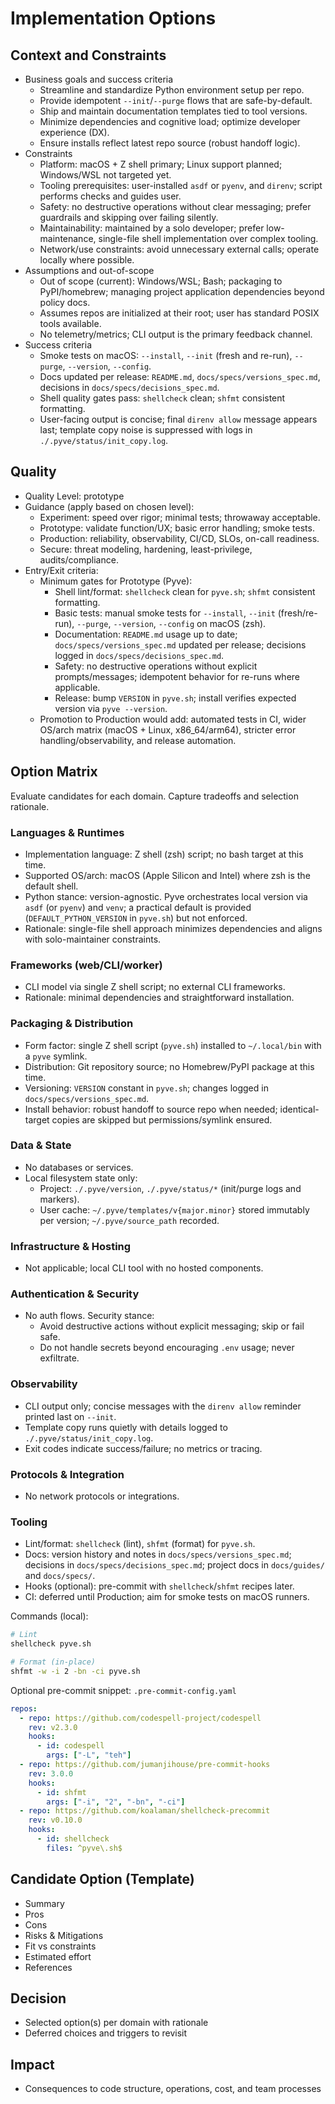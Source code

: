 # Implementation Options

## Context and Constraints
- Business goals and success criteria
  - Streamline and standardize Python environment setup per repo.
  - Provide idempotent `--init`/`--purge` flows that are safe-by-default.
  - Ship and maintain documentation templates tied to tool versions.
  - Minimize dependencies and cognitive load; optimize developer experience (DX).
  - Ensure installs reflect latest repo source (robust handoff logic).
- Constraints
  - Platform: macOS + Z shell primary; Linux support planned; Windows/WSL not targeted yet.
  - Tooling prerequisites: user-installed `asdf` or `pyenv`, and `direnv`; script performs checks and guides user.
  - Safety: no destructive operations without clear messaging; prefer guardrails and skipping over failing silently.
  - Maintainability: maintained by a solo developer; prefer low-maintenance, single-file shell implementation over complex tooling.
  - Network/use constraints: avoid unnecessary external calls; operate locally where possible.
- Assumptions and out-of-scope
  - Out of scope (current): Windows/WSL; Bash; packaging to PyPI/homebrew; managing project application dependencies beyond policy docs.
  - Assumes repos are initialized at their root; user has standard POSIX tools available.
  - No telemetry/metrics; CLI output is the primary feedback channel.
- Success criteria
  - Smoke tests on macOS: `--install`, `--init` (fresh and re-run), `--purge`, `--version`, `--config`.
  - Docs updated per release: `README.md`, `docs/specs/versions_spec.md`, decisions in `docs/specs/decisions_spec.md`.
  - Shell quality gates pass: `shellcheck` clean; `shfmt` consistent formatting.
  - User-facing output is concise; final `direnv allow` message appears last; template copy noise is suppressed with logs in `./.pyve/status/init_copy.log`.

## Quality
- Quality Level: prototype
- Guidance (apply based on chosen level):
  - Experiment: speed over rigor; minimal tests; throwaway acceptable.
  - Prototype: validate function/UX; basic error handling; smoke tests.
  - Production: reliability, observability, CI/CD, SLOs, on-call readiness.
  - Secure: threat modeling, hardening, least-privilege, audits/compliance.
- Entry/Exit criteria:
  - Minimum gates for Prototype (Pyve):
    - Shell lint/format: `shellcheck` clean for `pyve.sh`; `shfmt` consistent formatting.
    - Basic tests: manual smoke tests for `--install`, `--init` (fresh/re-run), `--purge`, `--version`, `--config` on macOS (zsh).
    - Documentation: `README.md` usage up to date; `docs/specs/versions_spec.md` updated per release; decisions logged in `docs/specs/decisions_spec.md`.
    - Safety: no destructive operations without explicit prompts/messages; idempotent behavior for re-runs where applicable.
    - Release: bump `VERSION` in `pyve.sh`; install verifies expected version via `pyve --version`.
  - Promotion to Production would add: automated tests in CI, wider OS/arch matrix (macOS + Linux, x86_64/arm64), stricter error handling/observability, and release automation.

## Option Matrix
Evaluate candidates for each domain. Capture tradeoffs and selection rationale.

### Languages & Runtimes
- Implementation language: Z shell (zsh) script; no bash target at this time.
- Supported OS/arch: macOS (Apple Silicon and Intel) where zsh is the default shell.
- Python stance: version-agnostic. Pyve orchestrates local version via `asdf` (or `pyenv`) and `venv`; a practical default is provided (`DEFAULT_PYTHON_VERSION` in `pyve.sh`) but not enforced.
- Rationale: single-file shell approach minimizes dependencies and aligns with solo-maintainer constraints.

### Frameworks (web/CLI/worker)
- CLI model via single Z shell script; no external CLI frameworks.
- Rationale: minimal dependencies and straightforward installation.

### Packaging & Distribution
- Form factor: single Z shell script (`pyve.sh`) installed to `~/.local/bin` with a `pyve` symlink.
- Distribution: Git repository source; no Homebrew/PyPI package at this time.
- Versioning: `VERSION` constant in `pyve.sh`; changes logged in `docs/specs/versions_spec.md`.
- Install behavior: robust handoff to source repo when needed; identical-target copies are skipped but permissions/symlink ensured.

### Data & State
- No databases or services.
- Local filesystem state only:
  - Project: `./.pyve/version`, `./.pyve/status/*` (init/purge logs and markers).
  - User cache: `~/.pyve/templates/v{major.minor}` stored immutably per version; `~/.pyve/source_path` recorded.

### Infrastructure & Hosting
- Not applicable; local CLI tool with no hosted components.

### Authentication & Security
- No auth flows. Security stance:
  - Avoid destructive actions without explicit messaging; skip or fail safe.
  - Do not handle secrets beyond encouraging `.env` usage; never exfiltrate.

### Observability
- CLI output only; concise messages with the `direnv allow` reminder printed last on `--init`.
- Template copy runs quietly with details logged to `./.pyve/status/init_copy.log`.
- Exit codes indicate success/failure; no metrics or tracing.

### Protocols & Integration
- No network protocols or integrations.

### Tooling
- Lint/format: `shellcheck` (lint), `shfmt` (format) for `pyve.sh`.
- Docs: version history and notes in `docs/specs/versions_spec.md`; decisions in `docs/specs/decisions_spec.md`; project docs in `docs/guides/` and `docs/specs/`.
- Hooks (optional): pre-commit with `shellcheck`/`shfmt` recipes later.
- CI: deferred until Production; aim for smoke tests on macOS runners.

Commands (local):

```bash
# Lint
shellcheck pyve.sh

# Format (in-place)
shfmt -w -i 2 -bn -ci pyve.sh
```

Optional pre-commit snippet: `.pre-commit-config.yaml`

```yaml
repos:
  - repo: https://github.com/codespell-project/codespell
    rev: v2.3.0
    hooks:
      - id: codespell
        args: ["-L", "teh"]
  - repo: https://github.com/jumanjihouse/pre-commit-hooks
    rev: 3.0.0
    hooks:
      - id: shfmt
        args: ["-i", "2", "-bn", "-ci"]
  - repo: https://github.com/koalaman/shellcheck-precommit
    rev: v0.10.0
    hooks:
      - id: shellcheck
        files: ^pyve\.sh$
```

## Candidate Option (Template)
- Summary
- Pros
- Cons
- Risks & Mitigations
- Fit vs constraints
- Estimated effort
- References

## Decision
- Selected option(s) per domain with rationale
- Deferred choices and triggers to revisit

## Impact
- Consequences to code structure, operations, cost, and team processes
